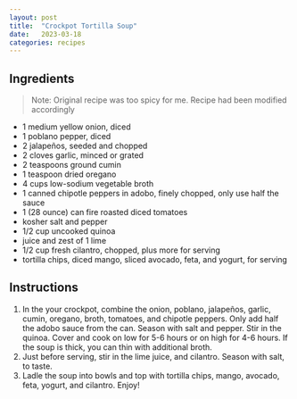 ```yaml
---
layout: post
title:  "Crockpot Tortilla Soup"
date:   2023-03-18
categories: recipes
---
```

Ingredients
--

> Note: Original recipe was too spicy for me.  Recipe had been modified accordingly

-  1 medium yellow onion, diced
- 1 poblano pepper, diced
- 2 jalapeños, seeded and chopped
- 2 cloves garlic, minced or grated
- 2 teaspoons ground cumin
- 1 teaspoon dried oregano
- 4 cups low-sodium vegetable broth
- 1 canned chipotle peppers in adobo, finely chopped, only use half the sauce
- 1 (28 ounce) can fire roasted diced tomatoes
- kosher salt and pepper
- 1/2 cup uncooked quinoa
- juice and zest of 1 lime
- 1/2 cup fresh cilantro, chopped, plus more for serving
- tortilla chips, diced mango, sliced avocado, feta, and yogurt, for serving

Instructions
--

1. In the your crockpot, combine the onion, poblano, jalapeños, garlic, cumin, oregano, broth, tomatoes, and chipotle peppers. Only add half the adobo sauce from the can.  Season with salt and pepper. Stir in the quinoa. Cover and cook on low for 5-6 hours or on high for 4-6 hours. If the soup is thick, you can thin with additional broth.
2. Just before serving, stir in the lime juice, and cilantro. Season with salt, to taste. 
3. Ladle the soup into bowls and top with tortilla chips, mango, avocado, feta, yogurt, and cilantro. Enjoy!


